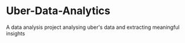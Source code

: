 # Uber-Data-Analytics
A data analysis project analysing uber's data and extracting meaningful insights

